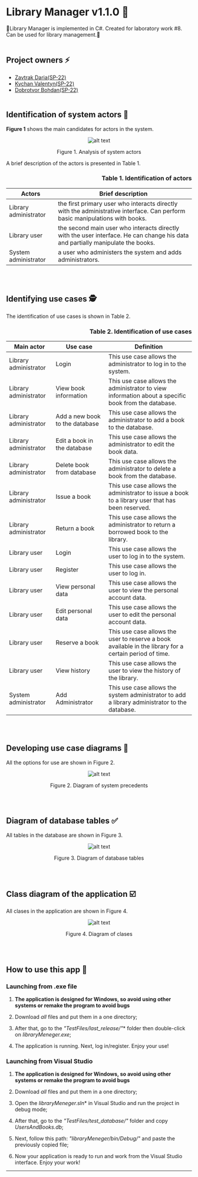   # Library Manager v1.1.0 :orange_book:	
   :orange_book:Library Manager is implemented in C#. Created for laboratory work #8. Can be used for library management.:orange_book:<br><br>
   

## Project owners :zap:	
  + [Zavtrak Daria(SP-22)](https://github.com/Monochromka)
  + [Kychan Valentyn(SP-22)](https://github.com/WalterW16)
  + [Dobrotvor Bohdan(SP-22)](https://github.com/boddolk)<br><br>


## Identification of system actors :busts_in_silhouette:	
**Figure 1** shows the main candidates for actors in the system.</br>

<p align="center">
  <img src="Media/actors.webp" alt="alt text" />
  <p align="center"> Figure 1. Analysis of system actors </p>
</p>

A brief description of the actors is presented in Table 1.

 <h3 style="text-align: right;"> Table 1. Identification of actors</h3>

| Actors                | Brief description                                                                                                                                     |
|-----------------------|-------------------------------------------------------------------------------------------------------------------------------------------------------|
| Library administrator | the first primary user who interacts directly with the administrative interface. Can perform basic manipulations with books.                          |
| Library user          | the second main user who interacts directly with the user interface. He can change his data and partially manipulate the books.                       |
| System administrator  | a user who administers the system and adds administrators.                                                                                            |
<hr style="height: 1px; border: none; background-color: transparent;"><br>

## Identifying use cases :detective:
The identification of use cases is shown in Table 2.
 <h3 style="text-align: right;"> Table 2. Identification of use cases</h3>

 | Main actor            | Use case                       | Definition                                                                                             |
 |-----------------------|--------------------------------|--------------------------------------------------------------------------------------------------------|
 | Library administrator | Login                          | This use case allows the administrator to log in to the system.                                        |
 | Library administrator | View book information          | This use case allows the administrator to view information about a specific book from the database.    |
 | Library administrator | Add a new book to the database | This use case allows the administrator to add a book to the database.                                  |
 | Library administrator | Edit a book in the database    | This use case allows the administrator to edit the book data.                                          |
 | Library administrator | Delete book from database      | This use case allows the administrator to delete a book from the database.                             |
 | Library administrator | Issue a book                   | This use case allows the administrator to issue a book to a library user that has been reserved.       |
 | Library administrator | Return a book                  | This use case allows the administrator to return a borrowed book to the library.                       |
 | Library user          | Login                          | This use case allows the user to log in to the system.                                                 |
 | Library user          | Register                       | This use case allows the user to log in.                                                               |
 | Library user          | View personal data             | This use case allows the user to view the personal account data.                                       |
 | Library user          | Edit personal data             | This use case allows the user to edit the personal account data.                                       |
 | Library user          | Reserve a book                 | This use case allows the user to reserve a book available in the library for a certain period of time. |
 | Library user          | View history                   | This use case allows the user to view the history of the library.                                      |
 | System administrator  | Add Administrator              | This use case allows the system administrator to add a library administrator to the database.          |
<hr style="height: 1px; border: none; background-color: transparent;"><br>

## Developing use case diagrams :briefcase:
All the options for use are shown in Figure 2.</br>

<p align="center">
  <img src="Media/use_diagram.webp" alt="alt text" />
 <p align="center"> Figure 2. Diagram of system precedents</p>
</p>
<hr style="height: 1px; border: none; background-color: transparent;"><br>

## Diagram of database tables :white_check_mark:
All tables in the database are shown in Figure 3.</br>

<p align="center">
  <img src="Media/tables_diagram.webp" alt="alt text" />
 <p align="center"> Figure 3. Diagram of database tables</p>
</p>
<hr style="height: 1px; border: none; background-color: transparent;"><br>

## Class diagram of the application :ballot_box_with_check:
All clases in the application are shown in Figure 4.</br>

<p align="center">
  <img src="Media/clases_diagram.webp" alt="alt text" />
 <p align="center"> Figure 4. Diagram of clases</p>
</p>
<hr style="height: 1px; border: none; background-color: transparent;"><br>

## How to use this app :receipt:	

  ### Launching from .exe file

   1) **The application is designed for Windows, so avoid using other systems or remake the program to avoid bugs**

   2) Download *all* files and put them in a one directory;

   4) After that, go to the *"TestFiles/last_release/"** folder then double-click on *libraryMeneger.exe*;

   4) The application is running. Next, log in/register. Enjoy your use!


  ### Launching from Visual Studio

   1) **The application is designed for Windows, so avoid using other systems or remake the program to avoid bugs**

   2) Download *all* files and put them in a one directory;

   3) Open the *libraryMeneger.sln** in Visual Studio and run the project in debug mode;

   4) After that, go to the *"TestFiles/test_database/"* folder and copy *UsersAndBooks.db*;

   5) Next, follow this path: *"libraryMeneger/bin/Debug/"* and paste the previously copied file;

   6) Now your application is ready to run and work from the Visual Studio interface. Enjoy your work!

---
